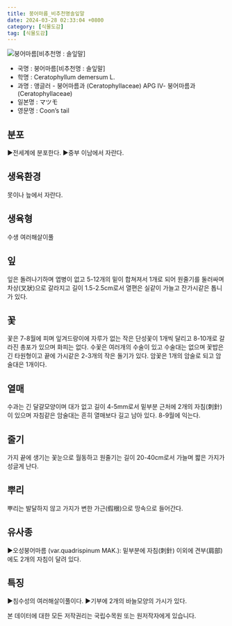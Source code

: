 ```yaml
---
title: 붕어마름_비추천명솔잎말
date: 2024-03-28 02:33:04 +0800
category: [식물도감]
tag: [식물도감]
---
```




![붕어마름[비추천명 : 솔잎말]](/fileUpload/plants/basic/Ceratophyllaceae/Ceratophyllum/1607/1607_1_th2.jpg)
- 국명 : 붕어마름[비추천명 : 솔잎말]
- 학명 : Ceratophyllum demersum L.
- 과명 : 앵글러 - 붕어마름과 (Ceratophyllaceae) APG Ⅳ- 붕어마름과 (Ceratophyllaceae)
- 일본명 : マツモ
- 영문명 : Coon’s tail


## 분포
▶전세계에 분포한다.▶중부 이남에서 자란다.
## 생육환경
못이나 늪에서 자란다.
## 생육형
수생 여러해살이풀
## 잎
잎은 돌려나기하며 엽병이 없고 5-12개의 밑이 합쳐져서 1개로 되어 원줄기를 둘러싸며 차상(叉狀)으로 갈라지고 길이 1.5-2.5cm로서 열편은 실같이 가늘고 잔가시같은 톱니가 있다.
## 꽃
꽃은 7-8월에 피며 잎겨드랑이에 자루가 없는 작은 단성꽃이 1개씩 달리고 8-10개로 갈라진 총포가 있으며 화피는 없다. 수꽃은 여러개의 수술이 있고 수술대는 없으며 꽃밥은 긴 타원형이고 끝에 가시같은 2-3개의 작은 돌기가 있다. 암꽃은 1개의 암술로 되고 암술대은 1개이다.
## 열매
수과는 긴 달걀모양이며 대가 없고 길이 4-5mm로서 밑부분 근처에 2개의 자침(刺針)이 있으며 자침같은 암술대는 흔히 열매보다 길고 남아 있다. 8-9월에 익는다.
## 줄기
가지 끝에 생기는 꽃눈으로 월동하고 원줄기는 길이 20-40cm로서 가늘며 짧은 가지가 성글게 난다.
## 뿌리
뿌리는 발달하지 않고 가지가 변한 가근(假根)으로 땅속으로 들어간다.
## 유사종
▶오성붕어마름 (var.quadrispinum MAK.): 밑부분에 자침(刺針) 이외에 견부(肩部)에도 2개의 자침이 달려 있다.
## 특징
▶침수성의 여러해살이풀이다.▶기부에 2개의 바늘모양의 가시가 있다.






본 데이터에 대한 모든 저작권리는 국립수목원 또는 원저작자에게 있습니다.
